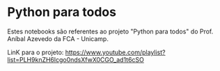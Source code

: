 # Python para todos

Estes notebooks são referentes ao projeto "Python para todos" do Prof. Aníbal Azevedo da FCA - Unicamp.

LinK para o projeto: https://www.youtube.com/playlist?list=PLH9knZH6lcgo0ndsXfwX0CGO_ad1t6cSO 
